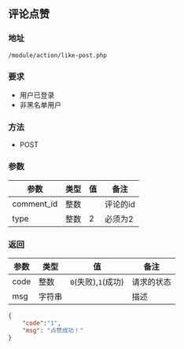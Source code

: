 ## 评论点赞


### 地址
```
/module/action/like-post.php
```
### 要求
- 用户已登录
- 非黑名单用户

### 方法
- POST

### 参数

| 参数       | 类型 | 值  | 备注     |
| ---------- | ---- | --- | -------- |
| comment_id | 整数 |     | 评论的id |
| type       | 整数 | 2   | 必须为2  |


### 返回
| 参数 | 类型   | 值    | 备注 |
| ---- | ------ | ----- | ---- |
| code | 整数   | `0`(失败),`1`(成功) | 请求的状态 |
| msg  | 字符串 |       |   描述 |

```json
{
    "code":"1",
    "msg": "点赞成功！"
}
```